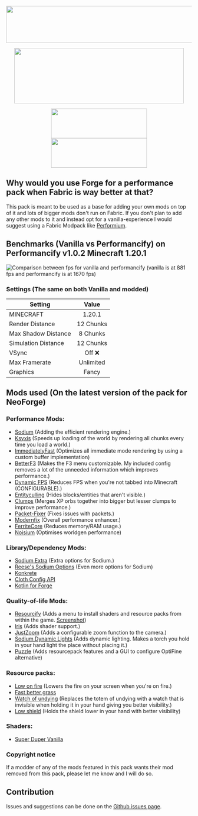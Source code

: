 <p align="center">
  <img width="960" height="100" src="https://cdn.modrinth.com/data/cached_images/29dc9c75ac50df68e233c2e35dde6c53cee07ea3.png">
</p>


<p align="center">
  <img width="460" height="150" src="https://cdn.modrinth.com/data/cached_images/9854f51ded6b58641fc17de8498e3c9df8af224c.png">
</p>


<p align="center">
  <img width="260" height="80" src="https://cdn.modrinth.com/data/cached_images/9335a2d04f672a66b68bab3d41436307dadc8eed.png">
  <img width="260" height="80" src="https://cdn.modrinth.com/data/cached_images/4174a1078c19116846ecb951923ec4907e1af885.png">
</p>


## Why would you use Forge for a performance pack when Fabric is way better at that?
This pack is meant to be used as a base for adding your own mods on top of it and lots of bigger mods don't run on Fabric. If you don't plan to add any other mods to it and instead opt for a vanilla-experience I would suggest using a Fabric Modpack like [Performium](https://modrinth.com/modpack/performium-was-taken).

## Benchmarks (Vanilla vs Performancify) on Performancify v1.0.2 Minecraft 1.20.1
![Comparison between fps for vanilla and performancify (vanilla is at 881 fps and performancify is at 1670 fps)](https://cdn.modrinth.com/data/cached_images/98803ca5d1e3ec18501f004bba5fe70419e00132.png)

### Settings (The same on both Vanilla and modded)

| Setting             | Value                 | 
|---------------------|:---------------------:|
| MINECRAFT           | 1.20.1                |
| Render Distance     | 12 Chunks             |
| Max Shadow Distance | 8 Chunks              |
| Simulation Distance | 12 Chunks             |
| VSync               | Off ❌                |
| Max Framerate       | Unlimited             |
| Graphics            | Fancy                 |

## Mods used (On the latest version of the pack for NeoForge)
### Performance Mods:
- [Sodium](https://modrinth.com/mod/Sodium) (Adding the efficient rendering engine.)
- [Ksyxis](https://modrinth.com/mod/ksyxis) (Speeds up loading of the world by rendering all chunks every time you load a world.)
- [ImmediatelyFast](https://modrinth.com/mod/immediatelyfast) (Optimizes all immediate mode rendering by using a custom buffer implementation)
- [BetterF3](https://modrinth.com/mod/betterf3) (Makes the F3 menu customizable. My included config removes a lot of the unneeded information which improves performance.)
- [Dynamic FPS](https://modrinth.com/mod/dynamic-fps) (Reduces FPS when you're not tabbed into Minecraft (CONFIGURABLE).)
- [Entityculling](https://modrinth.com/mod/entityculling) (Hides blocks/entities that aren't visible.)
- [Clumps](https://modrinth.com/mod/clumps) (Merges XP orbs together into bigger but lesser clumps to improve performance.)
- [Packet-Fixer](https://modrinth.com/mod/packet-fixer) (Fixes issues with packets.)
- [Modernfix](https://modrinth.com/mod/modernfix) (Overall performance enhancer.)
- [FerriteCore](https://modrinth.com/mod/ferrite-core) (Reduces memory/RAM usage.)
- [Noisium](https://modrinth.com/mod/noisium) (Optimises worldgen performance)


### Library/Dependency Mods:
- [Sodium Extra](https://modrinth.com/mod/sodium-extra) (Extra options for Sodium.)
- [Reese's Sodium Options](https://modrinth.com/mod/reeses-sodium-options) (Even more options for Sodium)
- [Konkrete](https://modrinth.com/mod/konkrete)
- [Cloth Config API](https://modrinth.com/mod/cloth-config)
- [Kotlin for Forge](https://modrinth.com/mod/kotlin-for-forge)


### Quality-of-life Mods:
- [Resourcify](https://modrinth.com/mod/resourcify) (Adds a menu to install shaders and resource packs from within the game. [Screenshot](https://cdn.modrinth.com/data/4WwOrx5T/images/944d2ff71a2b998090e7acb0a6ebc06944fca490.png))
- [Iris](https://modrinth.com/mod/iris) (Adds shader support.)
- [JustZoom](https://modrinth.com/mod/just-zoom) (Adds a configurable zoom function to the camera.)
- [Sodium Dynamic Lights](https://modrinth.com/mod/sodium-dynamic-lights) (Adds dynamic lighting. Makes a torch you hold in your hand light the place without placing it.)
- [Puzzle](https://modrinth.com/mod/puzzle) (Adds resourcepack features and a GUI to configure OptiFine alternative)

### Resource packs:
- [Low on fire](https://modrinth.com/resourcepack/low-on-fire) (Lowers the fire on your screen when you're on fire.)
- [Fast better grass](https://modrinth.com/resourcepack/fast-better-grass)
- [Watch of undying](https://modrinth.com/resourcepack/watch-of-undying) (Replaces the totem of undying with a watch that is invisible when holding it in your hand giving you better visibility.)
- [Low shield](https://modrinth.com/resourcepack/low-shield-pack) (Holds the shield lower in your hand with better visibility)

### Shaders:
- [Super Duper Vanilla](https://modrinth.com/shader/super-duper-vanilla)

### Copyright notice
If a modder of any of the mods featured in this pack wants their mod removed from this pack, please let me know and I will do so.

## Contribution
Issues and suggestions can be done on the [Github issues page](https://github.com/Z-ANESaber/Performancify-Forge/issues).
